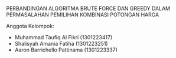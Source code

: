 
PERBANDINGAN ALGORITMA BRUTE FORCE DAN GREEDY DALAM PERMASALAHAN PEMILIHAN KOMBINASI POTONGAN HARGA

Anggota Kelompok:
- Muhammad Taufiq Al Fikri (1301223417)
- Shalisyah Amania Fatiha (1301223251)
- Aaron Barrichello Pattinama (1301223337)
